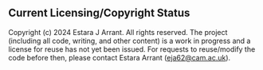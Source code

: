 ## Current Licensing/Copyright Status

Copyright (c) 2024 Estara J Arrant. All rights reserved.
The project (including all code, writing, and other content) is a work in progress and a license for reuse has not yet been issued. For requests to reuse/modify the code before then, please contact Estara Arrant (eja62@cam.ac.uk).